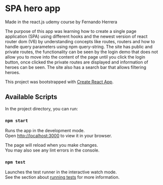 # SPA hero app

Made in the react.js udemy course by Fernando Herrera

The purpose of this app was learning how to create a single page application (SPA) using different hooks and the newest version of react router dom (V6) by understanding concepts like routes, routers and how to handle query parameters using npm query-string. The site has public and private routes, the functionality can be seen by the login demo that does not allow you to move into the content of the page until you click the login button, once clicked the private routes are displayed and information of heroes can be seen. The site also has a search bar that allows filtering heroes.

This project was bootstrapped with [Create React App](https://github.com/facebook/create-react-app).

## Available Scripts

In the project directory, you can run:

### `npm start`

Runs the app in the development mode.\
Open [http://localhost:3000](http://localhost:3000) to view it in your browser.

The page will reload when you make changes.\
You may also see any lint errors in the console.

### `npm test`

Launches the test runner in the interactive watch mode.\
See the section about [running tests](https://facebook.github.io/create-react-app/docs/running-tests) for more information.


